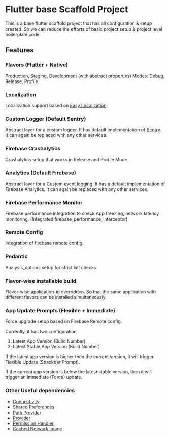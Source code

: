 # Flutter base Scaffold Project

This is a base flutter scaffold project that has all configuration & setup created. So we can reduce the efforts of basic project setup & project level boilerplate code.

## Features 

### Flavors (Flutter + Native)
Production, Staging, Development (with abstract properties)
Modes: Debug, Release, Profile.

### Localization
Localization support based on [Easy Localization](https://pub.dev/packages/easy_localization)

### Custom Logger (Default Sentry)
Abstract layer for a custom logger. It has default implementation of [Sentry](https://sentry.io/welcome/).
It can again be replaced with any other services.

### Firebase Crashalytics
Crashalytics setup that works in Release and Profile Mode.

### Analytics (Default Firebase)
Abstract layer for a Custom event logging. It has a default implementation of Firebase Analytics. It can again be replaced with any other services.

### Firebase Performance Monitor
Firebase performance integration to check App freezing, network latency monitoring. (Integrated firebase_performance_interceptor)

### Remote Config
Integration of firebase remote config.

### Pedantic
Analysis_options setup for strict lint checks.

### Flavor-wise installable build
Flavor-wise application-id overridden. So that the same application with different flavors can be installed simultaneously.

### App Update Prompts (Flexible + Immediate)
Force upgrade setup based on Firebase Remote config.

Currently, it has two configuration
1. Latest App Version (Build Number)
2. Latest Stable App Version (Build Number)

If the latest app version is higher then the current version, it will trigger Flexible Update (Snackbar Prompt).

If the current app version is below the latest stable version, then it will trigger an Immediate (Force) update.

### Other Useful dependencies
- [Connectivity](https://pub.dev/packages/connectivity)
- [Shared Preferences](https://pub.dev/packages/shared_preferences)
- [Path Provider](https://pub.dev/packages/path_provider)
- [Provider](https://pub.dev/packages/provider)
- [Permission Handler](https://pub.dev/packages/permission_handler)
- [Cached Network Image](https://pub.dev/packages/cached_network_image)
